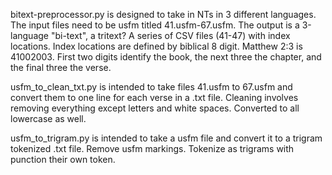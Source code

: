 bitext-preprocessor.py is designed to take in NTs in 3 different languages. The input files need to be usfm titled 41.usfm-67.usfm. 
The output is a 3-language "bi-text", a tritext? A series of CSV files (41-47) with index locations.
Index locations are defined by biblical 8 digit. Matthew 2:3 is 41002003. First two digits identify the book, the next three the chapter, and the final three the verse. 

usfm_to_clean_txt.py is intended to take files 41.usfm to 67.usfm and convert them to one line for each verse in a .txt file. 
Cleaning involves removing everything except letters and white spaces. Converted to all lowercase as well. 


usfm_to_trigram.py is intended to take a usfm file and convert it to a trigram tokenized .txt file. Remove usfm markings. Tokenize as trigrams with punction their own token. 
